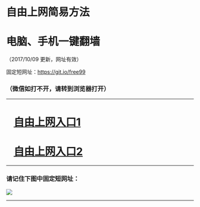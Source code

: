 ﻿# 自由上网简易方法

# 电脑、手机一键翻墙

（2017/10/09 更新，网址有效）

固定短网址：https://git.io/free99

### （微信如打不开，请转到浏览器打开）


***





# &nbsp;&nbsp; <a href="http://ft2551022814.fwq-tz-1001.info/fwqtz01.html?t=100900129266 " target="_blank">自由上网入口1</a>
# &nbsp;&nbsp; <a href="http://ft2968525938.fwq-tz-1002.info/fwqtz02.html?t=100900128057 " target="_blank">自由上网入口2</a>
***

### 请记住下图中固定短网址：

<img src="https://s3-us-west-2.amazonaws.com/fwq-1001/yjfq-20170905okok.png" /> 


***

